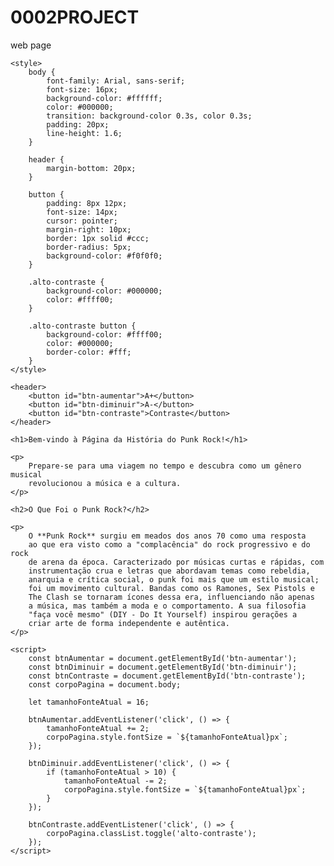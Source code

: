 # 0002PROJECT
web page 
<!DOCTYPE html>
<html lang="pt-br">
<head>
    <meta charset="UTF-8">
    <meta name="viewport" content="width=device-width, initial-scale=1.0">
    <title>A História do Punk Rock</title>

    <style>
        body {
            font-family: Arial, sans-serif;
            font-size: 16px;
            background-color: #ffffff;
            color: #000000;
            transition: background-color 0.3s, color 0.3s;
            padding: 20px;
            line-height: 1.6;
        }

        header {
            margin-bottom: 20px;
        }

        button {
            padding: 8px 12px;
            font-size: 14px;
            cursor: pointer;
            margin-right: 10px;
            border: 1px solid #ccc;
            border-radius: 5px;
            background-color: #f0f0f0;
        }

        .alto-contraste {
            background-color: #000000;
            color: #ffff00;
        }
        
        .alto-contraste button {
            background-color: #ffff00;
            color: #000000;
            border-color: #fff;
        }
    </style>
</head>
<body>

    <header>
        <button id="btn-aumentar">A+</button>
        <button id="btn-diminuir">A-</button>
        <button id="btn-contraste">Contraste</button>
    </header>
    
    <h1>Bem-vindo à Página da História do Punk Rock!</h1>
    
    <p>
        Prepare-se para uma viagem no tempo e descubra como um gênero musical
        revolucionou a música e a cultura.
    </p>

    <h2>O Que Foi o Punk Rock?</h2>
    
    <p>
        O **Punk Rock** surgiu em meados dos anos 70 como uma resposta
        ao que era visto como a "complacência" do rock progressivo e do rock
        de arena da época. Caracterizado por músicas curtas e rápidas, com
        instrumentação crua e letras que abordavam temas como rebeldia,
        anarquia e crítica social, o punk foi mais que um estilo musical;
        foi um movimento cultural. Bandas como os Ramones, Sex Pistols e
        The Clash se tornaram ícones dessa era, influenciando não apenas
        a música, mas também a moda e o comportamento. A sua filosofia
        "faça você mesmo" (DIY - Do It Yourself) inspirou gerações a
        criar arte de forma independente e autêntica.
    </p>

    <script>
        const btnAumentar = document.getElementById('btn-aumentar');
        const btnDiminuir = document.getElementById('btn-diminuir');
        const btnContraste = document.getElementById('btn-contraste');
        const corpoPagina = document.body;

        let tamanhoFonteAtual = 16;
        
        btnAumentar.addEventListener('click', () => {
            tamanhoFonteAtual += 2;
            corpoPagina.style.fontSize = `${tamanhoFonteAtual}px`;
        });

        btnDiminuir.addEventListener('click', () => {
            if (tamanhoFonteAtual > 10) { 
                tamanhoFonteAtual -= 2;
                corpoPagina.style.fontSize = `${tamanhoFonteAtual}px`;
            }
        });
        
        btnContraste.addEventListener('click', () => {
            corpoPagina.classList.toggle('alto-contraste');
        });
    </script>

</body>
</html>


